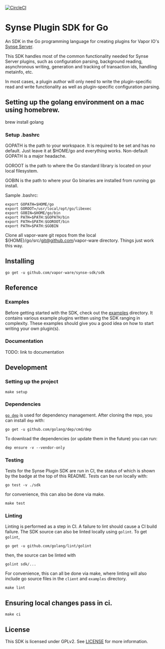 [![CircleCI](https://circleci.com/gh/vapor-ware/synse-sdk.svg?style=svg&circle-token=a35e96598e3df84da3dc58a4f0f9dcc8632bfbd3)](https://circleci.com/gh/vapor-ware/synse-sdk)

# Synse Plugin SDK for Go
An SDK in the Go programming language for creating plugins for Vapor IO's
[Synse Server][synse-server].

This SDK handles most of the common functionality needed for Synse Server plugins,
such as configuration parsing, background reading, asynchronous writing, generation
and tracking of transaction ids, handling metainfo, etc.

In most cases, a plugin author will only need to write the plugin-specific read and
write functionality as well as plugin-specific configuration parsing.


## Setting up the golang environment on a mac using homebrew.
brew install golang

### Setup .bashrc
GOPATH is the path to your workspace. It is required to be set and has no default.
Just leave it at $HOME/go and everything works. Non-default GOPATH is a major headache.

GOROOT is the path to where the Go standard library is located on your local filesystem.

GOBIN is the path to where your Go binaries are installed from running go install.

Sample .bashrc:
```
export GOPATH=$HOME/go
export GOROOT=/usr/local/opt/go/libexec
export GOBIN=$HOME/go/bin
export PATH=$PATH:$GOPATH/bin
export PATH=$PATH:$GOROOT/bin
export PATH=$PATH:$GOBIN
```

Clone all vapor-ware git repos from the local ${HOME}/go/src/git@github.com/vapor-ware directory.
Things just work this way.

## Installing
```
go get -u github.com/vapor-ware/synse-sdk/sdk
```


## Reference

### Examples

Before getting started with the SDK, check out the [examples][examples] directory.
It contains various example plugins written using the SDK ranging in complexity.
These examples should give you a good idea on how to start writing your own plugin(s).

### Documentation

TODO: link to documentation

## Development

### Setting up the project
```
make setup
```

### Dependencies
[`go dep`](https://github.com/golang/dep) is used for dependency management. After cloning the repo, you can install `dep` with:

```shell
go get -u github.com/golang/dep/cmd/dep
```

To download the dependencies (or update them in the future) you can run:

```shell
dep ensure -v --vendor-only
```

### Testing
Tests for the Synse Plugin SDK are run in CI, the status of which is shown by the
badge at the top of this README. Tests can be run locally with:

```
go test -v ./sdk
```

for convenience, this can also be done via make.

```
make test
```

### Linting
Linting is performed as a step in CI. A failure to lint should cause a CI build failure.
The SDK source can also be linted locally using `golint`. To get `golint`,
```
go get -u github.com/golang/lint/golint
```

then, the source can be linted with
```
golint sdk/...
```

For convenience, this can all be done via make, where linting will also include go
source files in the `client` and `examples` directory.
```
make lint
```

## Ensuring local changes pass in ci.
```
make ci
```

## License
This SDK is licensed under GPLv2. See [LICENSE](LICENSE) for more information.



[synse-server]: https://github.com/vapor-ware/synse-server
[examples]: https://github.com/vapor-ware/synse-sdk/tree/master/examples

